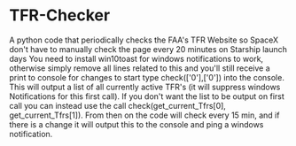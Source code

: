 # TFR-Checker
A python code that periodically checks the FAA's TFR Website so SpaceX don't have to manually check the page every 20 minutes on Starship launch days
You need to install win10toast for windows notifications to work, otherwise simply remove all lines related to this and you'll still receive a print to console for changes
to start type check(['0'],['0']) into the console. This will output a list of all currently active TFR's (it will suppress windows Notifications for this first call). If you don't want the list to be output on first call you can instead use the call check(get_current_Tfrs[0], get_current_Tfrs[1]). From then on the code will check every 15 min, and if there is a change it will output this to the console and ping a windows notification.
